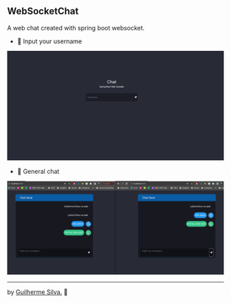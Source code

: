 ## WebSocketChat
A web chat created with spring boot websocket.

- 🔶 Input your username
<img src="./readmeData/inputName.png" width="600"/>

- 🔶 General chat
<img src="./readmeData/chat.png" width="600"/>

---
by [Guilherme Silva.](https://github.com/guilhermehenrysilva) 💟
